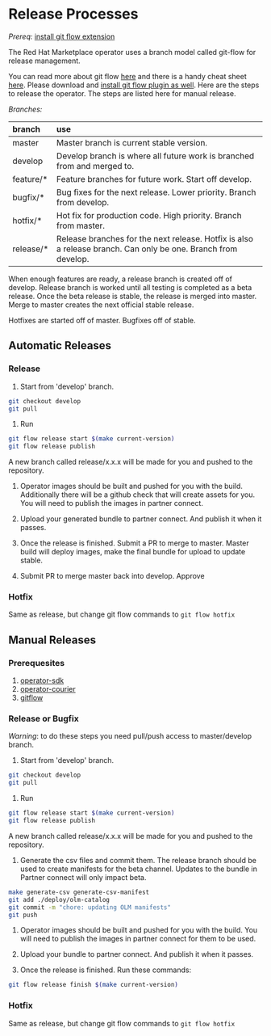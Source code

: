 # Release Processes

*Prereq:* [install git flow extension](https://github.com/petervanderdoes/gitflow-avh/wiki/Installing-on-Mac-OS-X)

The Red Hat Marketplace operator uses a branch model called git-flow for release management.

You can read more about git flow [here](https://nvie.com/posts/a-successful-git-branching-model/) and there is a handy cheat sheet [here](https://danielkummer.github.io/git-flow-cheatsheet/index.html). Please download and [install git flow plugin as well](https://github.com/nvie/gitflow). Here are the steps to release the operator. The steps are listed here for manual release.

*Branches:*

| branch  |  use  |
|:--|:--|
| master | Master branch is current stable version.  |
| develop | Develop branch is where all future work is branched from and merged to. |
| feature/* | Feature branches for future work. Start off develop. |
| bugfix/* | Bug fixes for the next release. Lower priority. Branch from develop. |
| hotfix/* | Hot fix for production code. High priority. Branch from master. |
| release/* | Release branches for the next release. Hotfix is also a release branch. Can only be one. Branch from develop. |


When enough features are ready, a release branch is created off of develop. Release branch is worked until all testing is completed as a beta release. Once the beta release is stable, the release is merged into master. Merge to master creates the next official stable release.

Hotfixes are started off of master. Bugfixes off of stable.

## Automatic Releases

### Release

1. Start from 'develop' branch.
  ```sh
  git checkout develop
  git pull
  ```
1. Run
  ```sh
  git flow release start $(make current-version)
  git flow release publish
  ```

  A new branch called release/x.x.x will be made for you and pushed to the repository.

1. Operator images should be built and pushed for you with the build. Additionally there will be a github check that will create assets for you. You will need to publish the images in partner connect.

1. Upload your generated bundle to partner connect. And publish it when it passes.

1. Once the release is finished. Submit a PR to merge to master. Master build will deploy images, make the final bundle for upload to update stable.

1. Submit PR to merge master back into develop. Approve

### Hotfix

Same as release, but change git flow commands to `git flow hotfix`

## Manual Releases

### Prerequesites

1. [operator-sdk](https://sdk.operatorframework.io/docs/install-operator-sdk/)
1. [operator-courier](https://github.com/operator-framework/operator-courier)
1. [gitflow](https://github.com/nvie/gitflow)

### Release or Bugfix

*Warning*: to do these steps you need pull/push access to master/develop branch.

1. Start from 'develop' branch.
  ```sh
  git checkout develop
  git pull
  ```
1. Run
  ```sh
  git flow release start $(make current-version)
  git flow release publish
  ```

A new branch called release/x.x.x will be made for you and pushed to the repository.

1. Generate the csv files and commit them. The release branch should be used to create manifests for the beta channel. Updates to the bundle in Partner connect will only impact beta.

  ```sh
  make generate-csv generate-csv-manifest
  git add ./deploy/olm-catalog
  git commit -m "chore: updating OLM manifests"
  git push
```

1. Operator images should be built and pushed for you with the build. You will need to publish the images in partner connect for them to be used.

1. Upload your bundle to partner connect. And publish it when it passes.

1. Once the release is finished. Run these commands:

  ```sh
  git flow release finish $(make current-version)
  ```


### Hotfix

Same as release, but change git flow commands to `git flow hotfix`
